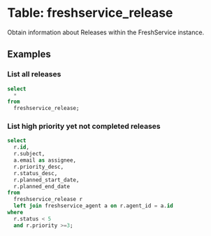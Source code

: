 # Table: freshservice_release

Obtain information about Releases within the FreshService instance.

## Examples

### List all releases

```sql
select
  *
from
  freshservice_release;
```

### List high priority yet not completed releases

```sql
select
  r.id,
  r.subject,
  a.email as assignee,
  r.priority_desc,
  r.status_desc,
  r.planned_start_date,
  r.planned_end_date
from
  freshservice_release r
  left join freshservice_agent a on r.agent_id = a.id
where
  r.status < 5
  and r.priority >=3;
```
